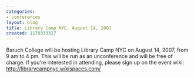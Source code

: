 ```yaml
---
categories:
- conferences
layout: blog
title: Library Camp NYC, August 14, 2007
created: 1179333327
---
```

Baruch College will be hosting Library Camp NYC on August 14, 2007, from 9 am to 4 pm. This will be run as an unconference and will be free of charge. If you're interested in attending, please sign up on the event wiki: <a href="http://librarycampnyc.wikispaces.com/">http://librarycampnyc.wikispaces.com/</a>
